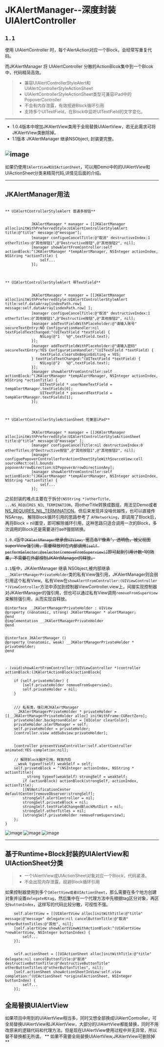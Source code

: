 # JKAlertManager--深度封装UIAlertController
`1.1`
------
使用 UIAlertController 时，每个AlertAction对应一个Block，会经常写重复代码。

而JKAlertManager 将 UIAlertController 分散的ActionBlcok集中到一个Blcok中，代码精简高效。


> * 兼容UIAlertControllerStyleAlert和UIAlertControllerStyleActionSheet
> * UIAlertControllerStyleActionSheet类型可兼容iPad中的PopoverController
> * 不会有内存泄露，有效规避Block循环引用
> * 支持多个UITextField，在Block中监听UITextField的文字变化。

------

* 1.0.4版本中增加JKAlertView类用于全局替换UIAlertView，若无此需求可将JKAlertView类删除掉。
* 1.1版本 JKAlertManager 继承NSObject, 封装更完整。

 ![image](https://github.com/XiFengLang/JKAlertManager/blob/master/JKAlertManager/JKAlertManagerVideo.gif)
------

如果仍使用`IAlertView和UIActionSheet`，可以用Demo中的的UIAlertView和UIActionSheet分类来精简代码,详情见后面的介绍。

------
## JKAlertManager用法 ##
```Objct-C

** UIAlertControllerStyleAlert 普通多按钮**


            JKAlertManager * manager = [[JKAlertManager alloc]initWithPreferredStyle:UIAlertControllerStyleAlert title:@"title" message:@"messgae"];
            [manager configueCancelTitle:@"取消" destructiveIndex:1 otherTitles:@"其他按钮1",@"Destructive按钮",@"其他按钮2", nil];
            [manager showAlertFromController:self actionBlock:^(JKAlertManager *tempAlertManager, NSInteger actionIndex, NSString *actionTitle) {
                self...
            }];



** UIAlertControllerStyleAlert 带TextField**


            JKAlertManager * manager = [[JKAlertManager alloc]initWithPreferredStyle:UIAlertControllerStyleAlert title:self.dataArray[indexPath.row] message:self.dataArray[indexPath.row] ];
            [manager configueCancelTitle:@"取消" destructiveIndex:1 otherTitles:@"其他按钮1",@"Destructive按钮",@"其他按钮2", nil];
            [manager addTextFieldWithPlaceholder:@"请输入账号" secureTextEntry:NO ConfigurationHandler:nil textFieldTextChanged:^(UITextField *textField) {
                NSLog(@"1   %@",textField.text);
            }];
            [manager addTextFieldWithPlaceholder:@"请输入密码" secureTextEntry:YES ConfigurationHandler:^(UITextField *textField) {
                textField.clearsOnBeginEditing = YES;
            } textFieldTextChanged:^(UITextField *textField) {
                NSLog(@"2   %@",textField.text);
            }];
            [manager showAlertFromController:self actionBlock:^(JKAlertManager *tempAlertManager, NSInteger actionIndex, NSString *actionTitle) {
                UITextField * userNameTextField = tempAlertManager.textFields[0];
                UITextField * passwordTextField = tempAlertManager.textFields[1];
            }];



** UIAlertControllerStyleActionSheet 可兼容iPad**


            JKAlertManager * manager = [[JKAlertManager alloc]initWithPreferredStyle:UIAlertControllerStyleActionSheet title:@"title" message:@"massage" ];
            [manager configueCancelTitle:nil destructiveIndex:0 otherTitles:@"Destructive按钮",@"其他按钮1",@"其他按钮2", nil];
            [manager configuePopoverControllerForActionSheetStyleWithSourceView:cell sourceRect:cell.bounds popoverArrowDirection:UIPopoverArrowDirectionAny];
            [manager showAlertFromController:self actionBlock:^(JKAlertManager *tempAlertManager, NSInteger actionIndex, NSString *actionTitle) {
                self...
            }];

```

之前封装的难点主要在于拆分`(NSString *)otherTitle, ...NS_REQUIRES_NIL_TERMINATION`，将otherTitle转换成数组，用法见Demo或者[NS_REQUIRES_NIL_TERMINATION](http://www.jianshu.com/p/f61ff5e72b72)。但后来发现并没啥优越性，也可以直接传NSArray。
解除Block循环引用的思路参考了 `AFNetworking`，即调用了Block后，再将Block = nil置空，即可解除循环引用，这种思路只适合调用一次的Block，多次调用的Block还是需要进行self强弱转换。

`1.0.4`版中~~`JKAlertManager`继承自`UIView`，宽高各1“像素”，透明色，被父视图superView强引用，需要释放时在内部调用`[self performSelector:@selector(removeFromSuperview)]`即可起到引用计数-1的效果，不需要在外部控制JKAlrtManager的释放。~~

`1.1`版中，JKAlertManager 继承 NSObject,被内部继承`__JKAlertManagerPrivateHolder`类的私有View强引用，JKAlertManager则会弱引用这个私有View。私有View在`showAlertFromController:(UIViewController *)ViewController`方法中添加到控制器ViewController.view上，间接实现控制器对JKAlertManager的强引用，但也可以通过私有View调用`removeFromSuperView`来解除强引用，从而实现自释放。
```Object-C
@interface __JKAlertManagerPrivateHolder : UIView
@property (nonatomic, strong) JKAlertManager * alertManager;
@end
@implementation __JKAlertManagerPrivateHolder
@end


@interface JKAlertManager ()
@property (nonatomic, weak) __JKAlertManagerPrivateHolder * privateHolder;
@end



- (void)showAlertFromController:(UIViewController *)controller actionBlock:(JKAlertActionBlock)actionBlock{

    if (self.privateHolder) {
        [self.privateHolder removeFromSuperview];
        self.privateHolder = nil;
    }
    
    
    /// 私有类，强引用JKAlertManager
    __JKAlertManagerPrivateHolder * privateHolder = [[__JKAlertManagerPrivateHolder alloc] initWithFrame:CGRectZero];
    privateHolder.backgroundColor = [UIColor clearColor];
    privateHolder.alertManager = self;
    self.privateHolder = privateHolder;
    [controller.view addSubview:privateHolder];
    
    
    [controller presentViewController:self.alertController animated:YES completion:nil];
    
    // 解除Block循环引用，释放内存
    __weak typeof(self) weakSelf = self;
    self.privateBlock = ^(NSInteger actionIndex, NSString * actionTitle){
        __strong typeof(weakSelf) strongSelf = weakSelf;
        if (actionBlock) actionBlock(strongSelf, actionIndex, actionTitle);
        [[NSNotificationCenter defaultCenter]removeObserver:strongSelf];
        strongSelf.alertController = nil;
        strongSelf.privateBlock = nil;
        strongSelf.textFieldChangedBlockMutDict = nil;
        strongSelf.otherTitles = nil;
        [strongSelf.privateHolder removeFromSuperview];
    };
}
```

 ![image](https://github.com/XiFengLang/JKAlertManager/blob/master/JKAlertManager/ScreenShot01.png) ![image](https://github.com/XiFengLang/JKAlertManager/blob/master/JKAlertManager/ScreenShot02.png) ![image](https://github.com/XiFengLang/JKAlertManager/blob/master/JKAlertManager/ScreenShot03.png)

------


## 基于Runtime+Block封装的UIAlertView和UIActionSheet分类
> * 一个IAlertView或UIActionSheet对象对应一个Block，代码紧凑。
> * 不会出现内存泄露，规避Block循环引用

如果控制器使用到多个`IAlertView或者UIActionSheet`，那么需要在多个地方创建对象并设置`delegate和tag`，然后集中在一个代理方法中先根据tag区分对象，再区分`buttonIndex`，这样写的代码比较分散，可视性不强。

```Objct-C
    self.alertView = [[UIAlertView alloc]initWithTitle:@"title" message:@"message" delegate:nil cancelButtonTitle:@"取消" otherButtonTitles:@"其他", nil];
    [self.alertView showAlertViewWithActionBlock:^(UIAlertView *newAlertView, NSInteger buttonIndex) {
        self...
    }];
    
    
    self.actionSheet = [[UIActionSheet alloc]initWithTitle:@"title" delegate:nil cancelButtonTitle:@"取消" destructiveButtonTitle:@"destructiveButtonTitle" otherButtonTitles:@"otherButtonTitles", nil];
    [self.actionSheet showActionSheetInView:self.view completion:^(UIActionSheet *originalActionSheet, NSInteger buttonIndex) {
        self...
    }];
```

## 全局替换UIAlertView ##
如果项目中用到的UIAlertView相当多，同时又想全部换成UIAlertController，可全局替换UIAlertView和JKAlertView，大部分的UIAlertView都能替换，同时不用改原来的逻辑代码和代理方法。但是现在UIAlertView使用过程中并无异常，所以替不替换都无所谓。
** 如果不需要全局替换UIAlertView,JKAlertView可删除掉 **

